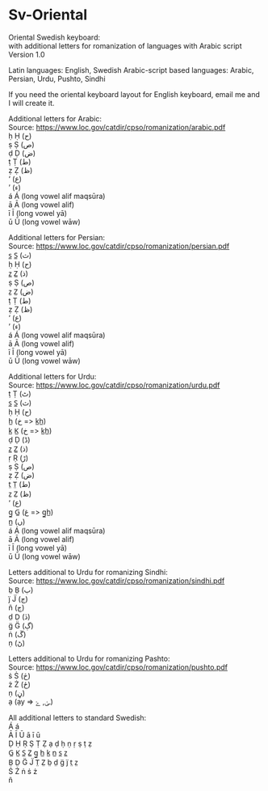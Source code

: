 # Sv-Oriental
Oriental Swedish keyboard:  
with additional letters for romanization of languages with Arabic script  
Version 1.0  

Latin languages: English, Swedish
Arabic-script based languages: Arabic, Persian, Urdu, Pushto, Sindhi  

If you need the oriental keyboard layout for English keyboard, email me and I will create it.

Additional letters for Arabic:  
   Source: https://www.loc.gov/catdir/cpso/romanization/arabic.pdf  
ḥ Ḥ (ح)  
ṣ Ṣ (ص)  
ḍ Ḍ (ض)  
ṭ Ṭ (ط)  
ẓ Ẓ (ظ)  
‘ (ع)  
’ (ء)  
á Á (long vowel alif maqsūra)  
ā Ā (long vowel alif)  
ī Ī (long vowel yā)  
ū Ū (long vowel wāw)  

Additional letters for Persian:  
   Source: https://www.loc.gov/catdir/cpso/romanization/persian.pdf  
s̲ S̲ (ث)  
ḥ Ḥ (ح)  
z̲ Z̲ (ذ)  
ṣ Ṣ (ص)  
z̤ Z̤ (ض)  
ṭ Ṭ (ط)  
ẓ Ẓ (ظ)  
‘ (ع)  
’ (ء)  
á Á (long vowel alif maqsūra)  
ā Ā (long vowel alif)  
ī Ī (long vowel yā)  
ū Ū (long vowel wāw)  

Additional letters for Urdu:  
   Source: https://www.loc.gov/catdir/cpso/romanization/urdu.pdf  
ṭ Ṭ (ٹ)  
s̲ S̲ (ث)  
ḥ Ḥ (ح)  
h̲ (خ => k̲h̲)  
k̲ K̲ (خ => k̲h̲)  
ḍ Ḍ (ڈ)  
z̲ Z̲ (ذ)  
ṛ Ṛ (ڑ)  
ṣ Ṣ (ص)  
ẓ Ẓ (ض)  
t̤ T̤ (ط)  
z̤ Z̤ (ظ)  
‘ (ع)  
g̲ G̲ (غ => g̲h̲)  
n̲ (ں)  
á Á (long vowel alif maqsūra)  
ā Ā (long vowel alif)  
ī Ī (long vowel yā)  
ū Ū (long vowel wāw)  

Letters additional to Urdu for romanizing Sindhi:  
   Source: https://www.loc.gov/catdir/cpso/romanization/sindhi.pdf  
b̤ B̤ (ٻ)  
j̈ J̈ (ڄ)  
ñ (ڃ)  
d̤ D̤ (ڏ)  
g̈ G̈ (ڳ)  
ṅ (ڱ)  
ṇ (ڻ)  

Letters additional to Urdu for romanizing Pashto:  
   Source: https://www.loc.gov/catdir/cpso/romanization/pushto.pdf  
ṡ Ṡ (څ)  
ż Ż (ځ)  
ṇ (ڼ)  
ạ (ạy => ـئ, ۓ)  

All additional letters to standard Swedish:  
Á á  
Ā Ī Ū   ā ī ū  
Ḍ Ḥ Ṛ Ṣ Ṭ Ẓ   ạ ḍ ḥ ṇ ṛ ṣ ṭ ẓ  
G̲ K̲ S̲ Z̲   g̲ h̲ k̲ n̲ s̲ z̲  
B̤ D̤ G̈ J̈ T̤ Z̤    b̤ d̤ g̈ j̈ t̤ z̤  
Ṡ Ż   ṅ ṡ ż  
ñ  
